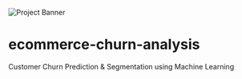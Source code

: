 ![Project Banner](images/Banner.png)
# ecommerce-churn-analysis
Customer Churn Prediction &amp; Segmentation using Machine Learning

